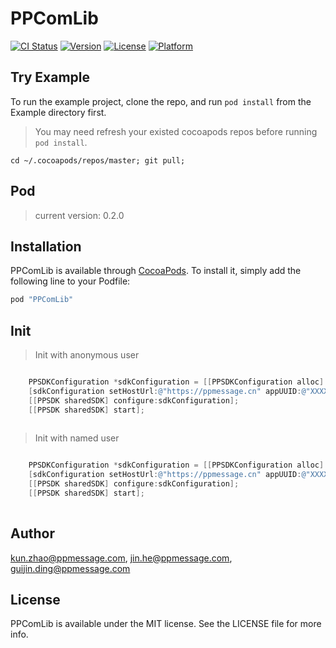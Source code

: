 # PPComLib

[![CI Status](http://img.shields.io/travis/PPMessage/PPComLib.svg?style=flat)](https://travis-ci.org/PPMessage/PPComLib)
[![Version](https://img.shields.io/cocoapods/v/PPComLib.svg?style=flat)](http://cocoapods.org/pods/PPComLib)
[![License](https://img.shields.io/cocoapods/l/PPComLib.svg?style=flat)](http://cocoapods.org/pods/PPComLib)
[![Platform](https://img.shields.io/cocoapods/p/PPComLib.svg?style=flat)](http://cocoapods.org/pods/PPComLib)

## Try Example

To run the example project, clone the repo, and run `pod install` from the Example directory first.

> You may need refresh your existed cocoapods repos before running `pod install`.

```
cd ~/.cocoapods/repos/master; git pull;
```


## Pod

> current version: 0.2.0

## Installation

PPComLib is available through [CocoaPods](http://cocoapods.org). To install
it, simply add the following line to your Podfile:

```ruby
pod "PPComLib"
```


## Init

> Init with anonymous user

```objective-c

    PPSDKConfiguration *sdkConfiguration = [[PPSDKConfiguration alloc] init];
    [sdkConfiguration setHostUrl:@"https://ppmessage.cn" appUUID:@"XXXX-XXXXX-XXXXXXX" registrationId:@"xxxxxxxxxxxxxxxxxxxxxxxxxx"];
    [[PPSDK sharedSDK] configure:sdkConfiguration];
    [[PPSDK sharedSDK] start];
    
```

> Init with named user


```objective-c

    PPSDKConfiguration *sdkConfiguration = [[PPSDKConfiguration alloc] init];
    [sdkConfiguration setHostUrl:@"https://ppmessage.cn" appUUID:@"XXXX-XXXXX-XXXXXXX" registrationId:@"xxxxxxxxxxxxxxxxxxxxxxxxxx" entUser:@{@"ent_user_id": @"the_user_id", @"ent_user_name": @"the_user_name", @"ent_user_icon": @"the_user_icon", @"ent_user_create_time": @"the_user_create_time", 123456}];
    [[PPSDK sharedSDK] configure:sdkConfiguration];
    [[PPSDK sharedSDK] start];
    
```



## Author

kun.zhao@ppmessage.com, jin.he@ppmessage.com, guijin.ding@ppmessage.com

## License

PPComLib is available under the MIT license. See the LICENSE file for more info.
